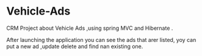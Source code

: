 # Vehicle-Ads
CRM Project about Vehicle Ads ,using spring MVC and Hibernate .

After launching the application you can see the ads that arer listed,
yoy can put a new ad ,update delete and find nan existing one.
